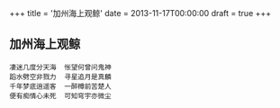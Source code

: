 +++
title = '加州海上观鲸'
date = 2013-11-17T00:00:00
draft = true
+++
## 加州海上观鲸

```text
凄迷几度分天海  怅望何曾问鬼神
蹈水劈空非戮力  寻星追月是真麟
千年梦底逍遥客  一醉樽前苦楚人
便有痴情心未死  可知穹宇亦微尘
```
